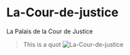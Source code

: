 # La-Cour-de-justice
La Palais de la Cour de Justice

> This is a quot
![La-Cour-de-justice](./main/assets/images/Palais_de_la_Cour_de_Justice_CJEU_July_2021_forecourt.jpg)
